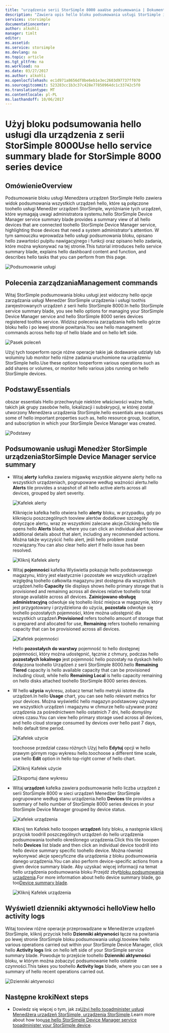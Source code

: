 ```yaml
---
title: "urządzenie serii StorSimple 8000 aaaUse podsumowania | Dokumentacja firmy Microsoft"
description: "Zawiera opis hello bloku podsumowania usługi StorSimple i jak toouse on toomonitor hello kondycji rozwiązania StorSimple."
services: storsimple
documentationcenter: 
author: alkohli
manager: timlt
editor: 
ms.assetid: 
ms.service: storsimple
ms.devlang: na
ms.topic: article
ms.tgt_pltfrm: na
ms.workload: na
ms.date: 03/27/2017
ms.author: alkohli
ms.openlocfilehash: ec1d971a8656df0be6eb1e3ec2603d97737ff070
ms.sourcegitcommit: 523283cc1b3c37c428e77850964dc1c33742c5f0
ms.translationtype: MT
ms.contentlocale: pl-PL
ms.lasthandoff: 10/06/2017
---
```

# <a name="use-hello-service-summary-blade-for-storsimple-8000-series-device"></a><span data-ttu-id="287ac-103">Użyj bloku podsumowania hello usługi dla urządzenia z serii StorSimple 8000</span><span class="sxs-lookup"><span data-stu-id="287ac-103">Use hello service summary blade for StorSimple 8000 series device</span></span>

## <a name="overview"></a><span data-ttu-id="287ac-104">Omówienie</span><span class="sxs-lookup"><span data-stu-id="287ac-104">Overview</span></span>

<span data-ttu-id="287ac-105">Podsumowanie bloku usługi Menedżera urządzeń StorSimple Hello zawiera widok podsumowania wszystkich urządzeń hello, które są połączone toohello usługi Menedżer urządzeń StorSimple, wyróżnianie tych urządzeń, które wymagają uwagi administratora systemu.</span><span class="sxs-lookup"><span data-stu-id="287ac-105">hello StorSimple Device Manager service summary blade provides a summary view of all hello devices that are connected toohello StorSimple Device Manager service, highlighting those devices that need a system administrator's attention.</span></span> <span data-ttu-id="287ac-106">W tym samouczku wprowadza hello usługi podsumowania bloku, opisano hello zawartości pulpitu nawigacyjnego i funkcji oraz opisano hello zadania, które można wykonywać na tej stronie.</span><span class="sxs-lookup"><span data-stu-id="287ac-106">This tutorial introduces hello service summary blade, explains hello dashboard content and function, and describes hello tasks that you can perform from this page.</span></span>

![Podsumowanie usługi](./media/storsimple-8000-service-dashboard/service-summary1.png)


## <a name="management-commands"></a><span data-ttu-id="287ac-108">Polecenia zarządzania</span><span class="sxs-lookup"><span data-stu-id="287ac-108">Management commands</span></span>

<span data-ttu-id="287ac-109">Witaj StorSimple podsumowania bloku usługi jest widoczny hello opcje zarządzania usługi Menedżer StorSimple urządzenia i usługi toothis zarejestrowanych urządzeń z serii hello StorSimple 8000.</span><span class="sxs-lookup"><span data-stu-id="287ac-109">In hello StorSimple service summary blade, you see hello options for managing your StorSimple Device Manager service and hello StorSimple 8000 series devices registered toothis service.</span></span> <span data-ttu-id="287ac-110">Widzisz polecenia zarządzania hello hello górze bloku hello i po lewej stronie powitania.</span><span class="sxs-lookup"><span data-stu-id="287ac-110">You see hello management commands across hello top of hello blade and on hello left side.</span></span>

![Pasek poleceń](./media/storsimple-8000-service-dashboard/service-summary2.png)

<span data-ttu-id="287ac-112">Użyj tych tooperform opcje różne operacje takie jak dodawanie udziały lub woluminy lub monitor hello różne zadania uruchomione na urządzeniu StorSimple hello.</span><span class="sxs-lookup"><span data-stu-id="287ac-112">Use these options tooperform various operations such as add shares or volumes, or monitor hello various jobs running on hello StorSimple devices.</span></span>


## <a name="essentials"></a><span data-ttu-id="287ac-113">Podstawy</span><span class="sxs-lookup"><span data-stu-id="287ac-113">Essentials</span></span>

<span data-ttu-id="287ac-114">obszar essentials Hello przechwytuje niektóre właściwości ważne hello, takich jak grupy zasobów hello, lokalizacji i subskrypcji, w której został utworzony Menedżera urządzenia StorSimple.</span><span class="sxs-lookup"><span data-stu-id="287ac-114">hello essentials area captures some of hello important properties such as, hello resource group, location, and subscription in which your StorSimple Device Manager was created.</span></span>

![Podstawy](./media/storsimple-8000-service-dashboard/service-summary3.png)

## <a name="storsimple-device-manager-service-summary"></a><span data-ttu-id="287ac-116">Podsumowanie usługi Menedżer StorSimple urządzenia</span><span class="sxs-lookup"><span data-stu-id="287ac-116">StorSimple Device Manager service summary</span></span>

* <span data-ttu-id="287ac-117">Witaj **alerty** kafelka zawiera migawkę wszystkie aktywne alerty hello na wszystkich urządzeniach, pogrupowane według ważności alertu.</span><span class="sxs-lookup"><span data-stu-id="287ac-117">hello **Alerts** tile provides a snapshot of all hello active alerts across all devices, grouped by alert severity.</span></span>

    ![Kafelek alerty](./media/storsimple-8000-service-dashboard/service-summary4.png)

    <span data-ttu-id="287ac-119">Kliknięcie kafelka hello otwiera hello **alerty** bloku, w przypadku, gdy po kliknięciu poszczególnych tooview alertów dodatkowe szczegóły dotyczące alertu, wraz ze wszystkimi zalecane akcje.</span><span class="sxs-lookup"><span data-stu-id="287ac-119">Clicking hello tile opens hello **Alerts** blade, where you can click an individual alert tooview additional details about that alert, including any recommended actions.</span></span> <span data-ttu-id="287ac-120">Można także wyczyścić hello alert, jeśli hello problem został rozwiązany.</span><span class="sxs-lookup"><span data-stu-id="287ac-120">You can also clear hello alert if hello issue has been resolved.</span></span>

    ![Kliknij Kafelek alerty](./media/storsimple-8000-service-dashboard/service-summary8.png)

* <span data-ttu-id="287ac-122">Witaj **pojemności** kafelka Wyświetla pokazuje hello podstawowego magazynu, który jest elastycznie i pozostałe we wszystkich urządzeń względną toohello całkowita magazynu jest dostępna dla wszystkich urządzeń.</span><span class="sxs-lookup"><span data-stu-id="287ac-122">hello **Capacity** tile displays shows hello primary storage that is provisioned and remaining across all devices relative toohello total storage available across all devices.</span></span> <span data-ttu-id="287ac-123">**Zainicjowano obsługę administracyjną** odwołuje się toohello ilość miejsca w magazynie, który jest przygotowany i przydzielona do użycia, **pozostała** odwołuje się toohello pozostałych pojemności, które można udostępnić dla wszystkich urządzeń.</span><span class="sxs-lookup"><span data-stu-id="287ac-123">**Provisioned** refers toohello amount of storage that is prepared and allocated for use, **Remaining** refers toohello remaining capacity that can be provisioned across all devices.</span></span>

    ![Kafelek pojemności](./media/storsimple-8000-service-dashboard/service-summary6.png)

    <span data-ttu-id="287ac-125">Hello **pozostałych do warstwy** pojemność to hello dostępnej pojemności, który można udostępnić, łącznie z chmury, podczas hello **pozostałych lokalnego** jest pojemność hello pozostały na dyskach hello dołączona toohello Urządzeń z serii StorSimple 8000.</span><span class="sxs-lookup"><span data-stu-id="287ac-125">hello **Remaining Tiered** capacity is hello available capacity that can be provisioned including cloud, while hello **Remaining Local** is hello capacity remaining on hello disks attached toohello StorSimple 8000 series devices.</span></span>


* <span data-ttu-id="287ac-126">W hello **użycia** wykresu, zobacz temat hello metryki istotne dla urządzeń.</span><span class="sxs-lookup"><span data-stu-id="287ac-126">In hello **Usage** chart, you can see hello relevant metrics for your devices.</span></span> <span data-ttu-id="287ac-127">Można wyświetlić hello magazyn podstawowy używany we wszystkich urządzeń i magazynu w chmurze hello używane przez urządzenia za pośrednictwem hello ostatnich 7 dni, hello domyślny okres czasu.</span><span class="sxs-lookup"><span data-stu-id="287ac-127">You can view hello primary storage used across all devices, and hello cloud storage consumed by devices over hello past 7 days, hello default time period.</span></span> 

    ![Kafelek użycie](./media/storsimple-8000-service-dashboard/service-summary7.png) 

    <span data-ttu-id="287ac-129">toochoose przedział czasu różnych Użyj hello **Edytuj** opcji w hello prawym górnym rogu wykresu hello.</span><span class="sxs-lookup"><span data-stu-id="287ac-129">toochoose a different time scale, use hello **Edit** option in hello top-right corner of hello chart.</span></span>

     ![Kliknij Kafelek użycie](./media/storsimple-8000-service-dashboard/service-summary10.png)

     ![Eksportuj dane wykresu](./media/storsimple-8000-service-dashboard/service-summary11.png)

* <span data-ttu-id="287ac-132">Witaj **urządzeń** kafelka zawiera podsumowanie hello liczba urządzeń z serii StorSimple 8000 w sieci urządzeń Menedżer StorSimple pogrupowane według stanu urządzenia.</span><span class="sxs-lookup"><span data-stu-id="287ac-132">hello **Devices** tile provides a summary of hello number of StorSimple 8000 series devices in your StorSimple Device Manager grouped by device status.</span></span> 

    ![Kafelek urządzenia](./media/storsimple-8000-service-dashboard/service-summary5.png)

    <span data-ttu-id="287ac-134">Kliknij ten Kafelek hello tooopen **urządzeń** listy bloku, a następnie kliknij przycisk toodrill poszczególnych urządzeń do hello urządzenia podsumowania toohello określonego urządzenia.</span><span class="sxs-lookup"><span data-stu-id="287ac-134">Click this tile tooopen hello **Devices** list blade and then click an individual device toodrill into hello device summary specific toohello device.</span></span> <span data-ttu-id="287ac-135">Można również wykonywać akcje specyficzne dla urządzenia z bloku podsumowania danego urządzenia.</span><span class="sxs-lookup"><span data-stu-id="287ac-135">You can also perform device-specific actions from a given device summary blade.</span></span> <span data-ttu-id="287ac-136">Aby uzyskać więcej informacji na temat hello urządzenia podsumowania bloku Przejdź zbyt[bloku podsumowania urządzenia](storsimple-8000-device-dashboard.md).</span><span class="sxs-lookup"><span data-stu-id="287ac-136">For more information about hello device summary blade, go too[Device summary blade](storsimple-8000-device-dashboard.md).</span></span>

    ![Kliknij Kafelek urządzenia](./media/storsimple-8000-service-dashboard/service-summary9.png)

## <a name="view-hello-activity-logs"></a><span data-ttu-id="287ac-138">Wyświetl dzienniki aktywności hello</span><span class="sxs-lookup"><span data-stu-id="287ac-138">View hello activity logs</span></span>

<span data-ttu-id="287ac-139">Witaj tooview różne operacje przeprowadzane w Menedżerze urządzeń StorSimple, kliknij przycisk hello **Dzienniki aktywności** łącze na powitania po lewej stronie StorSimple bloku podsumowania usługi.</span><span class="sxs-lookup"><span data-stu-id="287ac-139">tooview hello various operations carried out within your StorSimple Device Manager, click hello **Activity logs** link on hello left side of your StorSimple service summary blade.</span></span> <span data-ttu-id="287ac-140">Powoduje to przejście toohello **Dzienniki aktywności** bloku, w którym można zobaczyć podsumowanie hello ostatnie czynności.</span><span class="sxs-lookup"><span data-stu-id="287ac-140">This takes you toohello **Activity logs** blade, where you can see a summary of hello recent operations carried out.</span></span>

![Dzienniki aktywności](./media/storsimple-8000-service-dashboard/activity-logs1.png)
## <a name="next-steps"></a><span data-ttu-id="287ac-142">Następne kroki</span><span class="sxs-lookup"><span data-stu-id="287ac-142">Next steps</span></span>

* <span data-ttu-id="287ac-143">Dowiedz się więcej o tym, jak za[Użyj hello tooadminister usługi Menedżera urządzeń StorSimple, urządzenia StorSimple](storsimple-8000-manager-service-administration.md).</span><span class="sxs-lookup"><span data-stu-id="287ac-143">Learn more about how too[use hello StorSimple Device Manager service tooadminister your StorSimple device](storsimple-8000-manager-service-administration.md).</span></span>

